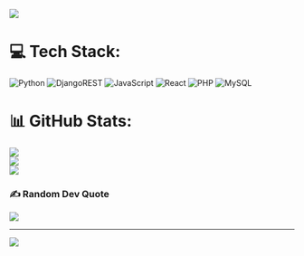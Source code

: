 
![](https://i.pinimg.com/originals/2a/6f/b6/2a6fb6ac14a958d1a2633ac3b2d4076b.gif)

# 💻 Tech Stack:
![Python](https://img.shields.io/badge/python-3670A0?style=for-the-badge&logo=python&logoColor=ffdd54) ![DjangoREST](https://img.shields.io/badge/DJANGO-REST-ff1709?style=for-the-badge&logo=django&logoColor=white&color=ff1709&labelColor=gray) ![JavaScript](https://img.shields.io/badge/javascript-%23323330.svg?style=for-the-badge&logo=javascript&logoColor=%23F7DF1E) ![React](https://img.shields.io/badge/react-%2320232a.svg?style=for-the-badge&logo=react&logoColor=%2361DAFB) ![PHP](https://img.shields.io/badge/php-%23777BB4.svg?style=for-the-badge&logo=php&logoColor=white) ![MySQL](https://img.shields.io/badge/mysql-4479A1.svg?style=for-the-badge&logo=mysql&logoColor=white)
# 📊 GitHub Stats:
![](https://github-readme-stats.vercel.app/api?username=sr-calidad&theme=highcontrast&hide_border=false&include_all_commits=false&count_private=false)<br/>
![](https://github-readme-streak-stats.herokuapp.com/?user=sr-calidad&theme=highcontrast&hide_border=false)<br/>
![](https://github-readme-stats.vercel.app/api/top-langs/?username=sr-calidad&theme=highcontrast&hide_border=false&include_all_commits=false&count_private=false&layout=compact)

### ✍️ Random Dev Quote
![](https://quotes-github-readme.vercel.app/api?type=horizontal&theme=radical)

---
[![](https://visitcount.itsvg.in/api?id=sr-calidad&icon=5&color=3)](https://visitcount.itsvg.in)

<!-- Proudly created with GPRM ( https://gprm.itsvg.in ) -->
